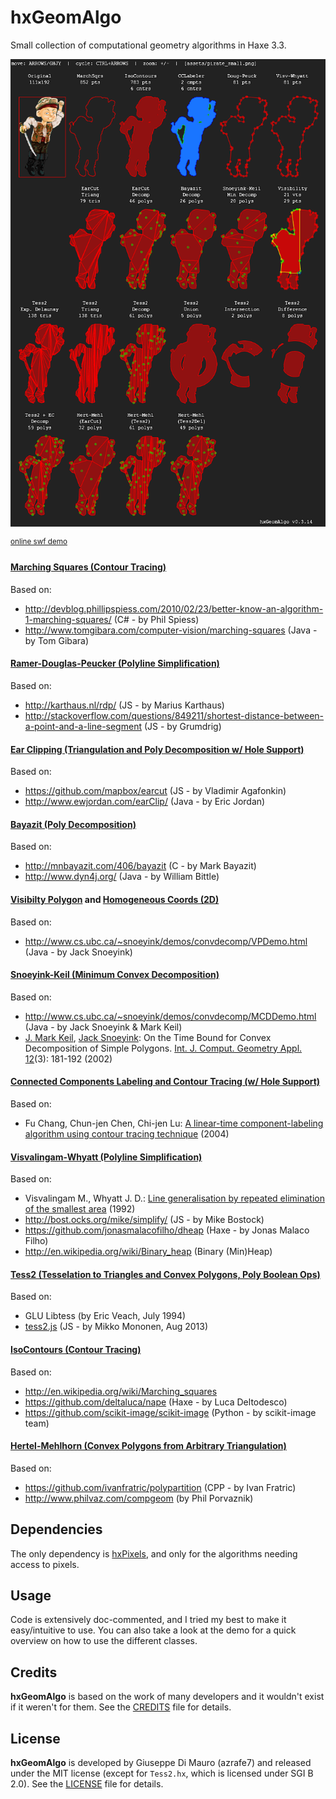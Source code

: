 hxGeomAlgo
==========

Small collection of computational geometry algorithms in Haxe 3.3.

![](screenshot.png)

<sup>[online swf demo](https://dl.dropboxusercontent.com/u/32864004/dev/FPDemo/hxGeomAlgo/OpenflDemo.swf)</sup>

#### [Marching Squares (Contour Tracing)](https://en.wikipedia.org/w/index.php?title=Marching_squares&oldid=342542650)

Based on:

 - http://devblog.phillipspiess.com/2010/02/23/better-know-an-algorithm-1-marching-squares/ (C# - by Phil Spiess)
 - http://www.tomgibara.com/computer-vision/marching-squares (Java - by Tom Gibara)

#### [Ramer-Douglas-Peucker (Polyline Simplification)](http://en.wikipedia.org/wiki/Ramer%E2%80%93Douglas%E2%80%93Peucker_algorithm)

Based on:

 - http://karthaus.nl/rdp/ (JS - by Marius Karthaus)
 - http://stackoverflow.com/questions/849211/shortest-distance-between-a-point-and-a-line-segment (JS - by Grumdrig)

#### [Ear Clipping (Triangulation and Poly Decomposition w/ Hole Support)](http://en.wikipedia.org/wiki/Ear_clipping#Ear_clipping_method)

Based on:

 - https://github.com/mapbox/earcut (JS - by Vladimir Agafonkin)
 - http://www.ewjordan.com/earClip/ (Java - by Eric Jordan)

#### [Bayazit (Poly Decomposition)](http://mnbayazit.com/406/overview)

Based on:

 - http://mnbayazit.com/406/bayazit (C - by Mark Bayazit)
 - http://www.dyn4j.org/ (Java - by William Bittle)

#### [Visibilty Polygon](http://en.wikipedia.org/wiki/Visibility_polygon) and [Homogeneous Coords (2D)](http://en.wikipedia.org/wiki/Homogeneous_coordinates)

Based on:

 - http://www.cs.ubc.ca/~snoeyink/demos/convdecomp/VPDemo.html (Java - by Jack Snoeyink)

#### [Snoeyink-Keil (Minimum Convex Decomposition)](http://www.cs.ubc.ca/~snoeyink/demos/convdecomp/MCDDemo.html)

Based on:

   - http://www.cs.ubc.ca/~snoeyink/demos/convdecomp/MCDDemo.html  (Java - by Jack Snoeyink & Mark Keil)
   - [J. Mark Keil](http://www.informatik.uni-trier.de/~ley/pers/hd/k/Keil:J=_Mark), [Jack Snoeyink](http://www.informatik.uni-trier.de/~ley/pers/hd/s/Snoeyink:Jack.html): On the Time Bound for Convex Decomposition of Simple Polygons. [Int. J. Comput. Geometry Appl. 12](http://www.informatik.uni-trier.de/~ley/db/journals/ijcga/ijcga12.html#KeilS02)(3): 181-192 (2002)

#### [Connected Components Labeling and Contour Tracing (w/ Hole Support)](http://en.wikipedia.org/wiki/Connected-component_labeling)

Based on:

 - Fu Chang, Chun-jen Chen, Chi-jen Lu: [A linear-time component-labeling algorithm using contour tracing technique](http://www.iis.sinica.edu.tw/papers/fchang/1362-F.pdf) (2004)

#### [Visvalingam-Whyatt (Polyline Simplification)](http://bost.ocks.org/mike/simplify/)

Based on:

 - Visvalingam M., Whyatt J. D.: [Line generalisation by repeated elimination of the smallest area](https://hydra.hull.ac.uk/resources/hull:8338) (1992)
 - http://bost.ocks.org/mike/simplify/ (JS - by Mike Bostock)
 - https://github.com/jonasmalacofilho/dheap (Haxe - by Jonas Malaco Filho)
 - http://en.wikipedia.org/wiki/Binary_heap (Binary (Min)Heap)

#### [Tess2 (Tesselation to Triangles and Convex Polygons, Poly Boolean Ops)](https://dl.dropboxusercontent.com/u/32864004/dev/FPDemo/tess2.js-demo/index.html)

Based on:

 - GLU Libtess (by Eric Veach, July 1994)
 - [tess2.js](https://github.com/memononen/tess2.js) (JS - by Mikko Mononen, Aug 2013)

#### [IsoContours (Contour Tracing)](https://en.wikipedia.org/wiki/Contour_line)

Based on:

 - http://en.wikipedia.org/wiki/Marching_squares
 - https://github.com/deltaluca/nape (Haxe - by Luca Deltodesco)
 - https://github.com/scikit-image/scikit-image	(Python - by scikit-image team)

#### [Hertel-Mehlhorn (Convex Polygons from Arbitrary Triangulation)](https://www8.cs.umu.se/kurser/TDBA77/VT06/algorithms/BOOK/BOOK5/NODE194.HTM)

Based on:

 - https://github.com/ivanfratric/polypartition (CPP - by Ivan Fratric)
 - http://www.philvaz.com/compgeom (by Phil Porvaznik)


## Dependencies
The only dependency is [hxPixels](https://github.com/azrafe7/hxPixels), and only for the algorithms needing access to pixels.

## Usage
Code is extensively doc-commented, and I tried my best to make it easy/intuitive to use.
You can also take a look at the demo for a quick overview on how to use the different classes.

## Credits

**hxGeomAlgo** is based on the work of many developers and it wouldn't exist if it weren't for them. See the [CREDITS](CREDITS.md) file for details.

## License

**hxGeomAlgo** is developed by Giuseppe Di Mauro (azrafe7) and released under the MIT license (except for `Tess2.hx`, which is licensed under SGI B 2.0). See the [LICENSE](LICENSE.md) file for details. 